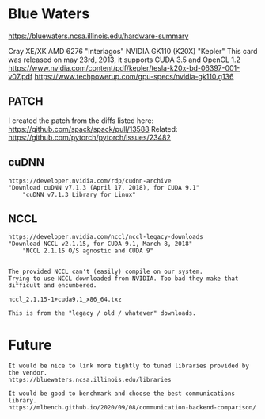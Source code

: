 
# Blue Waters

https://bluewaters.ncsa.illinois.edu/hardware-summary

Cray XE/XK
	AMD 6276 "Interlagos"
	NVIDIA GK110 (K20X) "Kepler"
		This card was released on may 23rd, 2013, it supports CUDA 3.5 and OpenCL 1.2
		https://www.nvidia.com/content/pdf/kepler/tesla-k20x-bd-06397-001-v07.pdf
		https://www.techpowerup.com/gpu-specs/nvidia-gk110.g136


## PATCH

I created the patch from the diffs listed here:
	https://github.com/spack/spack/pull/13588
	Related: https://github.com/pytorch/pytorch/issues/23482



## cuDNN

	https://developer.nvidia.com/rdp/cudnn-archive
	"Download cuDNN v7.1.3 (April 17, 2018), for CUDA 9.1"
		"cuDNN v7.1.3 Library for Linux"




## NCCL
	https://developer.nvidia.com/nccl/nccl-legacy-downloads
	"Download NCCL v2.1.15, for CUDA 9.1, March 8, 2018"
		"NCCL 2.1.15 O/S agnostic and CUDA 9"


	The provided NCCL can't (easily) compile on our system.
	Trying to use NCCL downloaded from NVIDIA. Too bad they make that difficult and encumbered.

	nccl_2.1.15-1+cuda9.1_x86_64.txz

	This is from the "legacy / old / whatever" downloads.


# Future
	It would be nice to link more tightly to tuned libraries provided by the vendor.
	https://bluewaters.ncsa.illinois.edu/libraries

	It would be good to benchmark and choose the best communications library.
	https://mlbench.github.io/2020/09/08/communication-backend-comparison/

